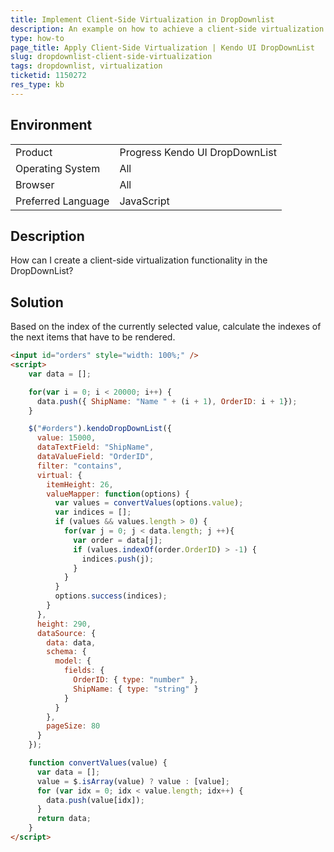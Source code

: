```yaml
---
title: Implement Client-Side Virtualization in DropDownlist
description: An example on how to achieve a client-side virtualization in a Kendo UI DropDownlist.
type: how-to
page_title: Apply Client-Side Virtualization | Kendo UI DropDownList
slug: dropdownlist-client-side-virtualization
tags: dropdownlist, virtualization
ticketid: 1150272  
res_type: kb
---
```


## Environment

<table>
 <tr>
  <td>Product</td>
  <td>Progress Kendo UI DropDownList</td>
 </tr>
 <tr>
  <td>Operating System</td>
  <td>All</td>
 </tr>
 <tr>
  <td>Browser</td>
  <td>All</td>
 </tr>
 <tr>
  <td>Preferred Language</td>
  <td>JavaScript</td>
 </tr>
</table>

## Description

How can I create a client-side virtualization functionality in the DropDownList?

## Solution

Based on the index of the currently selected value, calculate the indexes of the next items that have to be rendered.

```html
<input id="orders" style="width: 100%;" />
<script>
    var data = [];

    for(var i = 0; i < 20000; i++) {
      data.push({ ShipName: "Name " + (i + 1), OrderID: i + 1});
    }       

    $("#orders").kendoDropDownList({
      value: 15000,         
      dataTextField: "ShipName",
      dataValueField: "OrderID",
      filter: "contains",
      virtual: {
        itemHeight: 26,
        valueMapper: function(options) {
          var values = convertValues(options.value);
          var indices = [];
          if (values && values.length > 0) {
            for(var j = 0; j < data.length; j ++){
              var order = data[j];
              if (values.indexOf(order.OrderID) > -1) {
                indices.push(j);
              }
            }
          }
          options.success(indices);
        }
      },
      height: 290,
      dataSource: {
        data: data,
        schema: {
          model: {
            fields: {
              OrderID: { type: "number" },
              ShipName: { type: "string" }
            }
          }
        },
        pageSize: 80
      }
    });

    function convertValues(value) {
      var data = [];
      value = $.isArray(value) ? value : [value];
      for (var idx = 0; idx < value.length; idx++) {
        data.push(value[idx]);
      }
      return data;
    }  
</script>
```
